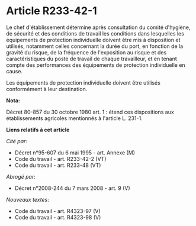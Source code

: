 # Article R233-42-1

Le chef d'établissement détermine après consultation du comité d'hygiène, de sécurité et des conditions de travail les
conditions dans lesquelles les équipements de protection individuelle doivent être mis à disposition et utilisés, notamment
celles concernant la durée du port, en fonction de la gravité du risque, de la fréquence de l'exposition au risque et des
caractéristiques du poste de travail de chaque travailleur, et en tenant compte des performances des équipements de
protection individuelle en cause.

Les équipements de protection individuelle doivent être utilisés conformément à leur destination.

**Nota:**

Décret 80-857 du 30 octobre 1980 art. 1 : étend ces dispositions aux établissements agricoles mentionnés à l'article L.
231-1.

**Liens relatifs à cet article**

_Cité par_:

  - Décret n°95-607 du 6 mai 1995 - art. Annexe (M)
  - Code du travail - art. R233-42-2 (VT)
  - Code du travail - art. R233-48 (VT)

_Abrogé par_:

  - Décret n°2008-244 du 7 mars 2008 - art. 9 (V)

_Nouveaux textes_:

  - Code du travail - art. R4323-97 (V)
  - Code du travail - art. R4323-98 (V)
